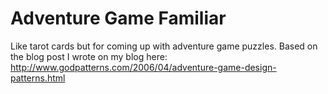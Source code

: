 Adventure Game Familiar
=======================

Like tarot cards but for coming up with adventure game puzzles.
Based on the blog post I wrote on my blog here:
http://www.godpatterns.com/2006/04/adventure-game-design-patterns.html